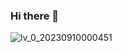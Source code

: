 ### Hi there 👋
![lv_0_20230910000451](https://github.com/alvlp-xyz/alvlp-xyz/assets/129393234/22b92c1a-bc0e-4407-8d90-c9746cfae48a)

<!--
**alvlp-xyz/alvlp-xyz** is a ✨ _special_ ✨ repository because its `README.md` (this file) appears on your GitHub profile.

Here are some ideas to get you started:

- 🔭 I’m currently working on ...
- 🌱 I’m currently learning ...
- 👯 I’m looking to collaborate on ...
- 🤔 I’m looking for help with ...
- 💬 Ask me about ...
- 📫 How to reach me: ...
- 😄 Pronouns: ...
- ⚡ Fun fact: ...
-->
